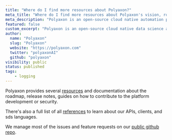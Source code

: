 ```yaml
---
title: "Where do I find more resources about Polyaxon?"
meta_title: "Where do I find more resources about Polyaxon's vision, roadmap, contribution. - FAQ"
meta_description: "Polyaxon is an open-source cloud native automation platform for data science, machine learning, and deep learning."
featured: false
custom_excerpt: "Polyaxon is an open-source cloud native data science automation platform, and most of the resources are on github.com"
author:
  name: "Polyaxon"
  slug: "Polyaxon"
  website: "https://polyaxon.com"
  twitter: "polyaxonAI"
  github: "polyaxon"
visibility: public
status: published
tags:
    - logging
---
```


Polyaxon provides several [resources](/docs/resources/) and documentation about the roadmap, release notes, 
guides on how to contribute to the platform development or security.

There's also a full list of all [references](/docs/references/) to learn about our APIs, clients, and sds languages.

We manage most of the issues and feature requests on our [public github repo](https://github.com/polyaxon/polyaxon).    
